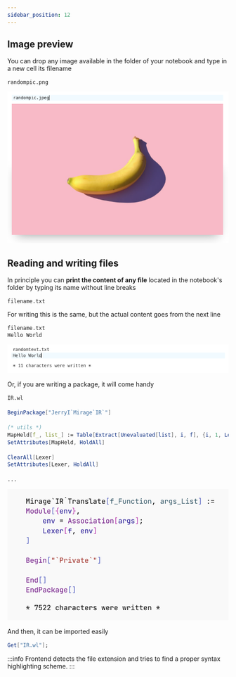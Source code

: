 ```yaml
---
sidebar_position: 12
---
```

## Image preview
You can drop any image available in the folder of your notebook and type in a new cell its filename

```shell
randompic.png
```

![](../../imgs/Screenshot%202023-03-31%20at%2016.06.38.png)

## Reading and writing files
In principle you can __print the content of any file__ located in the notebook's folder by typing its name without line breaks

```
filename.txt
```

For writing this is the same, but the actual content goes from the next line

```
filename.txt
Hello World
```

![](../../imgs/Screenshot%202023-03-31%20at%2016.07.58.png)

Or, if you are writing a package, it will come handy

```mathematica title="cell 1"
IR.wl

BeginPackage["JerryI`Mirage`IR`"]

(* utils *)
MapHeld[f_, list_] := Table[Extract[Unevaluated[list], i, f], {i, 1, Length[Unevaluated[list]]}]
SetAttributes[MapHeld, HoldAll]

ClearAll[Lexer]
SetAttributes[Lexer, HoldAll]

...
```

![](../../imgs/Screenshot%202023-12-05%20at%2010.29.43.png)

And then, it can be imported easily

```mathematica title="cell 2"
Get["IR.wl"];
```

:::info
Frontend detects the file extension and tries to find a proper syntax highlighting scheme.
:::
